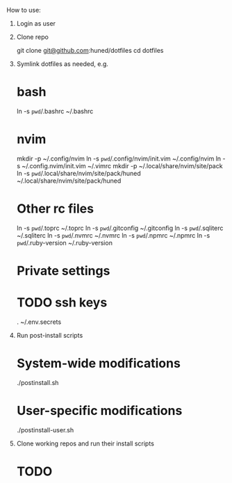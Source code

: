 How to use:

1. Login as user

2. Clone repo

    git clone git@github.com:huned/dotfiles
    cd dotfiles

3. Symlink dotfiles as needed, e.g.

    # bash
    ln -s `pwd`/.bashrc ~/.bashrc

    # nvim
    mkdir -p ~/.config/nvim
    ln -s `pwd`/.config/nvim/init.vim ~/.config/nvim
    ln -s ~/.config.nvim/init.vim ~/.vimrc
    mkdir -p ~/.local/share/nvim/site/pack
    ln -s `pwd`/.local/share/nvim/site/pack/huned ~/.local/share/nvim/site/pack/huned

    # Other rc files
    ln -s `pwd`/.toprc ~/.toprc
    ln -s `pwd`/.gitconfig ~/.gitconfig
    ln -s `pwd`/.sqliterc ~/.sqliterc
    ln -s `pwd`/.nvmrc ~/.nvmrc
    ln -s `pwd`/.npmrc ~/.npmrc
    ln -s `pwd`/.ruby-version ~/.ruby-version

    # Private settings
    # TODO ssh keys
    . ~/.env.secrets

4. Run post-install scripts

    # System-wide modifications
    ./postinstall.sh

    # User-specific modifications
    ./postinstall-user.sh

5. Clone working repos and run their install scripts

    # TODO
